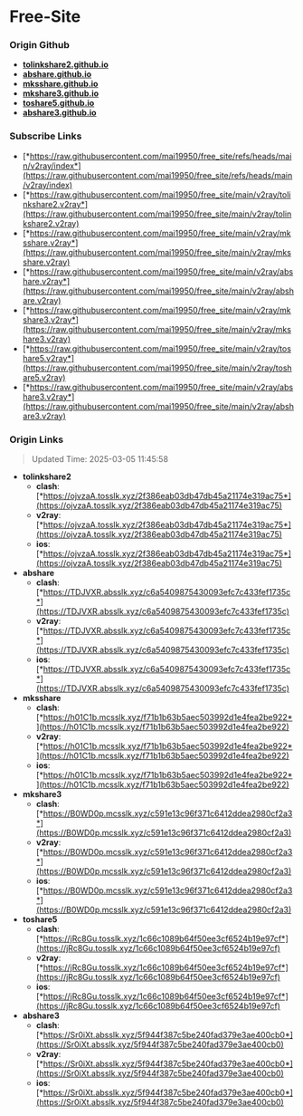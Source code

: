 # Free-Site

### Origin Github

- [**tolinkshare2.github.io**](https://github.com/tolinkshare2/tolinkshare2.github.io)
- [**abshare.github.io**](https://github.com/abshare/abshare.github.io)
- [**mksshare.github.io**](https://github.com/mksshare/mksshare.github.io)
- [**mkshare3.github.io**](https://github.com/mkshare3/mkshare3.github.io)
- [**toshare5.github.io**](https://github.com/toshare5/toshare5.github.io)
- [**abshare3.github.io**](https://github.com/abshare3/abshare3.github.io)

### Subscribe Links

- [*https://raw.githubusercontent.com/mai19950/free_site/refs/heads/main/v2ray/index*](https://raw.githubusercontent.com/mai19950/free_site/refs/heads/main/v2ray/index)
- [*https://raw.githubusercontent.com/mai19950/free_site/main/v2ray/tolinkshare2.v2ray*](https://raw.githubusercontent.com/mai19950/free_site/main/v2ray/tolinkshare2.v2ray)
- [*https://raw.githubusercontent.com/mai19950/free_site/main/v2ray/mksshare.v2ray*](https://raw.githubusercontent.com/mai19950/free_site/main/v2ray/mksshare.v2ray)
- [*https://raw.githubusercontent.com/mai19950/free_site/main/v2ray/abshare.v2ray*](https://raw.githubusercontent.com/mai19950/free_site/main/v2ray/abshare.v2ray)
- [*https://raw.githubusercontent.com/mai19950/free_site/main/v2ray/mkshare3.v2ray*](https://raw.githubusercontent.com/mai19950/free_site/main/v2ray/mkshare3.v2ray)
- [*https://raw.githubusercontent.com/mai19950/free_site/main/v2ray/toshare5.v2ray*](https://raw.githubusercontent.com/mai19950/free_site/main/v2ray/toshare5.v2ray)
- [*https://raw.githubusercontent.com/mai19950/free_site/main/v2ray/abshare3.v2ray*](https://raw.githubusercontent.com/mai19950/free_site/main/v2ray/abshare3.v2ray)

### Origin Links

> Updated Time: 2025-03-05 11:45:58

- **tolinkshare2**
  - **clash**: [*https://ojvzaA.tosslk.xyz/2f386eab03db47db45a21174e319ac75*](https://ojvzaA.tosslk.xyz/2f386eab03db47db45a21174e319ac75)
  - **v2ray**: [*https://ojvzaA.tosslk.xyz/2f386eab03db47db45a21174e319ac75*](https://ojvzaA.tosslk.xyz/2f386eab03db47db45a21174e319ac75)
  - **ios**: [*https://ojvzaA.tosslk.xyz/2f386eab03db47db45a21174e319ac75*](https://ojvzaA.tosslk.xyz/2f386eab03db47db45a21174e319ac75)
- **abshare**
  - **clash**: [*https://TDJVXR.absslk.xyz/c6a5409875430093efc7c433fef1735c*](https://TDJVXR.absslk.xyz/c6a5409875430093efc7c433fef1735c)
  - **v2ray**: [*https://TDJVXR.absslk.xyz/c6a5409875430093efc7c433fef1735c*](https://TDJVXR.absslk.xyz/c6a5409875430093efc7c433fef1735c)
  - **ios**: [*https://TDJVXR.absslk.xyz/c6a5409875430093efc7c433fef1735c*](https://TDJVXR.absslk.xyz/c6a5409875430093efc7c433fef1735c)
- **mksshare**
  - **clash**: [*https://h01C1b.mcsslk.xyz/f71b1b63b5aec503992d1e4fea2be922*](https://h01C1b.mcsslk.xyz/f71b1b63b5aec503992d1e4fea2be922)
  - **v2ray**: [*https://h01C1b.mcsslk.xyz/f71b1b63b5aec503992d1e4fea2be922*](https://h01C1b.mcsslk.xyz/f71b1b63b5aec503992d1e4fea2be922)
  - **ios**: [*https://h01C1b.mcsslk.xyz/f71b1b63b5aec503992d1e4fea2be922*](https://h01C1b.mcsslk.xyz/f71b1b63b5aec503992d1e4fea2be922)
- **mkshare3**
  - **clash**: [*https://B0WD0p.mcsslk.xyz/c591e13c96f371c6412ddea2980cf2a3*](https://B0WD0p.mcsslk.xyz/c591e13c96f371c6412ddea2980cf2a3)
  - **v2ray**: [*https://B0WD0p.mcsslk.xyz/c591e13c96f371c6412ddea2980cf2a3*](https://B0WD0p.mcsslk.xyz/c591e13c96f371c6412ddea2980cf2a3)
  - **ios**: [*https://B0WD0p.mcsslk.xyz/c591e13c96f371c6412ddea2980cf2a3*](https://B0WD0p.mcsslk.xyz/c591e13c96f371c6412ddea2980cf2a3)
- **toshare5**
  - **clash**: [*https://jRc8Gu.tosslk.xyz/1c66c1089b64f50ee3cf6524b19e97cf*](https://jRc8Gu.tosslk.xyz/1c66c1089b64f50ee3cf6524b19e97cf)
  - **v2ray**: [*https://jRc8Gu.tosslk.xyz/1c66c1089b64f50ee3cf6524b19e97cf*](https://jRc8Gu.tosslk.xyz/1c66c1089b64f50ee3cf6524b19e97cf)
  - **ios**: [*https://jRc8Gu.tosslk.xyz/1c66c1089b64f50ee3cf6524b19e97cf*](https://jRc8Gu.tosslk.xyz/1c66c1089b64f50ee3cf6524b19e97cf)
- **abshare3**
  - **clash**: [*https://Sr0iXt.absslk.xyz/5f944f387c5be240fad379e3ae400cb0*](https://Sr0iXt.absslk.xyz/5f944f387c5be240fad379e3ae400cb0)
  - **v2ray**: [*https://Sr0iXt.absslk.xyz/5f944f387c5be240fad379e3ae400cb0*](https://Sr0iXt.absslk.xyz/5f944f387c5be240fad379e3ae400cb0)
  - **ios**: [*https://Sr0iXt.absslk.xyz/5f944f387c5be240fad379e3ae400cb0*](https://Sr0iXt.absslk.xyz/5f944f387c5be240fad379e3ae400cb0)
